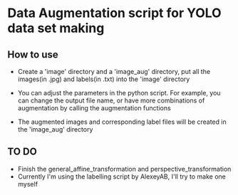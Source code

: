 # Data Augmentation script for YOLO data set making

## How to use

- Create a 'image' directory and a 'image_aug' directory, put all the images(in .jpg) and labels(in .txt) into the 'image' directory

- You can adjust the parameters in the python script. For example, you can change the output file name, or have more combinations of augmentation by calling the augmentation functions

- The augmented images and corresponding label files will be created in the 'image_aug' directory

## TO DO

- Finish the general_affine_transformation and perspective_transformation
- Currently I'm using the labelling script by AlexeyAB, I'll try to make one myself
